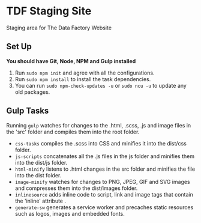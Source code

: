 # TDF Staging Site
Staging area for The Data Factory Website

## Set Up
**You should have Git, Node, NPM and Gulp installed**
1. Run `sudo npm init` and agree with all the configurations.
2. Run `sudo npm install` to install the task dependencies.
3. You can run `sudo npm-check-updates -u` or `sudo ncu -u` to update any old packages.

## Gulp Tasks
Running `gulp` watches for changes to the .html, .scss, .js and image files in the 'src' folder and compiles them into the root folder.

*  `css-tasks` compiles the .scss into CSS and minifies it into the dist/css folder.
*  `js-scripts` concatenates all the .js files in the js folder and minifies them into the dist/js folder.
*  `html-minify` listens to .html changes in the src folder and minifies the file into the dist folder.
*  `image-minify` watches for changes to PNG, JPEG, GIF and SVG images and compresses them into the dist/images folder.
*  `inlinesource` adds inline code to script, link and image tags that contain the 'inline' attribute .
*  `generate-sw` generates a service worker and precaches static resources such as logos, images and embedded fonts.
